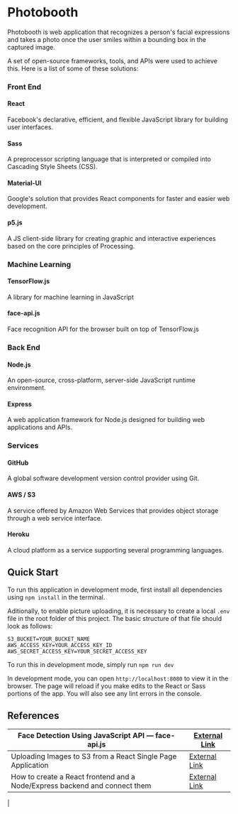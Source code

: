 # Photobooth

Photobooth is web application that recognizes a person's facial expressions and takes a photo once the user smiles within a bounding box in the captured image.

A set of open-source frameworks, tools, and APIs were used to achieve this. Here is a list of some of these solutions:

### Front End
#### React
Facebook's declarative, efficient, and flexible JavaScript library for building user interfaces.

#### Sass
A preprocessor scripting language that is interpreted or compiled into Cascading Style Sheets (CSS).

#### Material-UI
Google's solution that provides React components for faster and easier web development.

#### p5.js
A JS client-side library for creating graphic and interactive experiences based on the core principles of Processing.

### Machine Learning
#### TensorFlow.js
A library for machine learning in JavaScript

#### face-api.js
Face recognition API for the browser built on top of TensorFlow.js

### Back End
#### Node.js
An open-source, cross-platform, server-side JavaScript runtime environment.

#### Express
A web application framework for Node.js designed for building web applications and APIs.

### Services
#### GitHub
A global software development version control provider using Git.

#### AWS / S3
A service offered by Amazon Web Services that provides object storage through a web service interface.

#### Heroku
A cloud platform as a service supporting several programming languages.


## Quick Start

To run this application in development mode, first install all dependencies using `npm install` in the terminal.

Aditionally, to enable picture uploading, it is necessary to create a local `.env` file in the root folder of this project. The basic structure of that file should look as follows:

```
S3_BUCKET=YOUR_BUCKET_NAME
AWS_ACCESS_KEY=YOUR_ACCESS_KEY_ID
AWS_SECRET_ACCESS_KEY=YOUR_SECRET_ACCESS_KEY
```

To run this in development mode, simply run
`npm run dev`

In development mode, you can open `http://localhost:8080` to view it in the browser. The page will reload if you make edits to the React or Sass portions of the app. You will also see any lint errors in the console.

## References
| Face Detection Using JavaScript API — face-api.js | [External Link](https://overflowjs.com/posts/Face-Detection-Using-JavaScript-API-face-apijs.html) |
| --- | --- |
| Uploading Images to S3 from a React Single Page Application | [External Link](https://www.koan.co/blog/uploading-images-to-s3-from-a-react-spa) |
| How to create a React frontend and a Node/Express backend and connect them | [External Link](https://www.freecodecamp.org/news/create-a-react-frontend-a-node-express-backend-and-connect-them-together-c5798926047c/)|
 |
